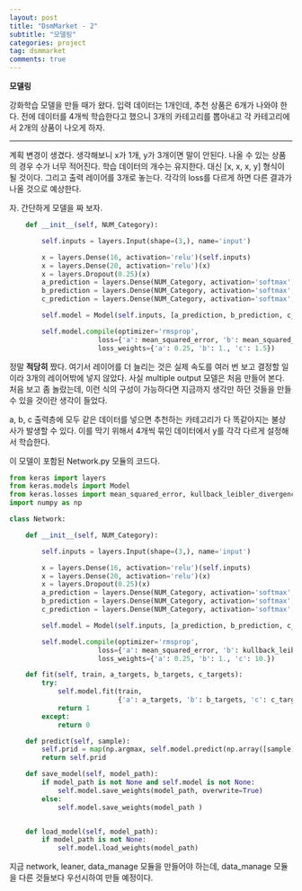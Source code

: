 ```yaml
---
layout: post
title: "DsmMarket - 2"
subtitle: "모델링"
categories: project
tag: dsmmarket
comments: true
---
```


**모델링**

강화학습 모델을 만들 때가 왔다. 입력 데이터는 1개인데, 추천 상품은 6개가 나와야 한다. 전에 데이터를 4개씩 학습한다고 했으니 3개의 카테고리를 뽑아내고 각 카테고리에서 2개의 상품이 나오게 하자.

---

계획 변경이 생겼다. 생각해보니 x가 1개, y가 3개이면 말이 안된다. 나올 수 있는 상품의 경우 수가 너무 적어진다. 학습 데이터의 개수는 유지한다. 대신 [x, x, x, y] 형식이 될 것이다. 그리고 출력 레이어를 3개로 놓는다. 각각의 loss를 다르게 하면 다른 결과가 나올 것으로 예상한다. 

자. 간단하게 모델을 짜 보자.

```python
    def __init__(self, NUM_Category):

        self.inputs = layers.Input(shape=(3,), name='input')

        x = layers.Dense(16, activation='relu')(self.inputs)
        x = layers.Dense(20, activation='relu')(x)
        x = layers.Dropout(0.25)(x)
        a_prediction = layers.Dense(NUM_Category, activation='softmax', name='a')(x)
        b_prediction = layers.Dense(NUM_Category, activation='softmax', name='b')(x)
        c_prediction = layers.Dense(NUM_Category, activation='softmax', name='c')(x)

        self.model = Model(self.inputs, [a_prediction, b_prediction, c_prediction])

        self.model.compile(optimizer='rmsprop',
                      loss={'a': mean_squared_error, 'b': mean_squared_error, 'c':mean_squared_error},
                      loss_weights={'a': 0.25, 'b': 1., 'c': 1.5})
```

정말 **적당히** 짰다. 여기서 레이어를 더 늘리는 것은 실제 속도를 여러 번 보고 결정할 일이라 3개의 레이어밖에 넣지 않았다. 사실 multiple output 모델은 처음 만들어 본다. 처음 보고 좀 놀랐는데, 이런 식의 구성이 가능하다면 지금까지 생각만 하던 것들을 만들 수 있을 것이란 생각이 들었다.

a, b, c 출력층에 모두 같은 데이터를 넣으면 추천하는 카테고리가 다 똑같아지는 불상사가 발생할 수 있다. 이를 막기 위해서 4개씩 묶인 데이터에서 y를 각각 다르게 설정해서 학습한다.

이 모델이 포함된 Network.py 모듈의 코드다.

```Python
from keras import layers
from keras.models import Model
from keras.losses import mean_squared_error, kullback_leibler_divergence, binary_crossentropy
import numpy as np

class Network:

    def __init__(self, NUM_Category):

        self.inputs = layers.Input(shape=(3,), name='input')

        x = layers.Dense(16, activation='relu')(self.inputs)
        x = layers.Dense(20, activation='relu')(x)
        x = layers.Dropout(0.25)(x)
        a_prediction = layers.Dense(NUM_Category, activation='softmax', name='a')(x)
        b_prediction = layers.Dense(NUM_Category, activation='softmax', name='b')(x)
        c_prediction = layers.Dense(NUM_Category, activation='softmax', name='c')(x)

        self.model = Model(self.inputs, [a_prediction, b_prediction, c_prediction])

        self.model.compile(optimizer='rmsprop',
                      loss={'a': mean_squared_error, 'b': kullback_leibler_divergence, 'c': binary_crossentropy},
                      loss_weights={'a': 0.25, 'b': 1., 'c': 10.})

    def fit(self, train, a_targets, b_targets, c_targets):
        try:
            self.model.fit(train, 
                           {'a': a_targets, 'b': b_targets, 'c': c_targets}, epochs=10)
            return 1
        except:
            return 0

    def predict(self, sample):
        self.prid = map(np.argmax, self.model.predict(np.array([sample])))
        return self.prid

    def save_model(self, model_path):
        if model_path is not None and self.model is not None:
            self.model.save_weights(model_path, overwrite=True)
        else:
            self.model.save_weights(model_path )


    def load_model(self, model_path):
        if model_path is not None:
            self.model.load_weights(model_path)
```

지금 network, leaner, data_manage 모듈을 만들어야 하는데, data_manage 모듈을 다른 것들보다 우선시하여 만들 예정이다.